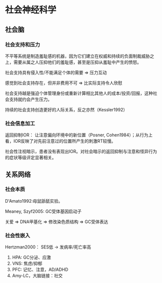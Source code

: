 # 社会神经科学

## 社会脑

### 社会支持和压力
不平等系统是制造羞耻感的机器，因为它们建立在权威和持续的负面制裁威胁之上，需要从属之人压抑他们的羞耻感，甚至是压抑从羞耻中产生的愤怒。


社会支持具有侵入性/不能满足个体的需要 => 压力互动

感觉到社会支持存在，但并非费用不可 => 比实际支持令人欣慰

社会支持越是强迫个体管理身份或重新计算相比其他人的成本/投资/回报，这种社会支持就约会产生压力。


持续的社会支持创造更好的人际关系，反之亦然（Kessler1992）

### 社会信息加工

返回抑制IOR： 让注意偏向环境中的新位置（Posner, Cohen1984）；从行为上看，IOR反映了对先前注意过的位置所产生的刺激RT较慢。

社会性注视暗示，患者没有表现出IOR。对社会暗示的返回抑制与注意和怪异行为的症状等级评定显著相关。


## 关系网络

### 社会本质
D'Amato1992:母鼠舔舐实验。

Meaney, Szyf2005: GC受体基因启动子

关爱 => DNA甲基化 => 修改染色质结构 => GC受体表达


### 社会性嵌入
Hertzman2000： SES低 -> 发病率/死亡率高

1. HPA: GC分泌、应激
2. VNS: 焦虑/抑郁
3. PFC: 记忆、注意，AD/ADHD
4. Amy-LC，大脑链接：社交